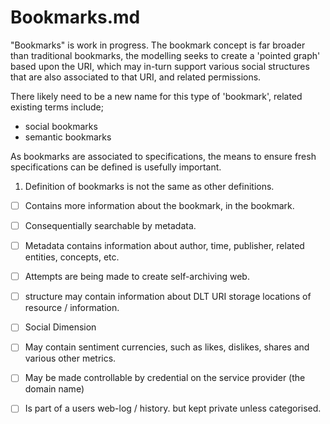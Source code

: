 # Bookmarks.md

"Bookmarks" is work in progress.  The bookmark concept is far broader than traditional bookmarks, the modelling seeks to create a 'pointed graph' based upon the URI, which may in-turn support various social structures that are also associated to that URI, and related permissions.

There likely need to be a new name for this type of 'bookmark', related existing terms include;
- social bookmarks
- semantic bookmarks

As bookmarks are associated to specifications, the means to ensure fresh specifications can be defined is usefully important.

1. Definition of bookmarks is not the same as other definitions.
- [ ]  Contains more information about the bookmark, in the bookmark.
- [ ]  Consequentially searchable by metadata.
  - [ ]  Metadata contains information about author, time, publisher, related entities, concepts, etc.
- [ ]  Attempts are being made to create self-archiving web.
  - [ ]  structure may contain information about DLT URI storage locations of resource / information.
- [ ]  Social Dimension
  - [ ]  May contain sentiment currencies, such as likes, dislikes, shares and various other metrics.
  - [ ]  May be made controllable by credential on the service provider (the domain name)
  - [ ]  Is part of a users web-log / history.  but kept private unless categorised.


